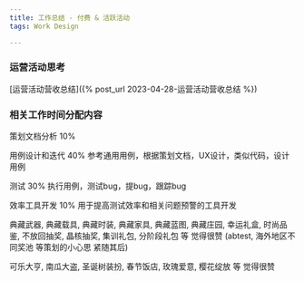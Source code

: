 ```yaml
---
title: 工作总结 - 付费 & 活跃活动
tags: Work Design

---
```


### 运营活动思考

[运营活动营收总结]({% post_url 2023-04-28-运营活动营收总结 %})

### 相关工作时间分配内容

策划文档分析 10%

用例设计和迭代 40% 参考通用用例，根据策划文档，UX设计，类似代码，设计用例

测试 30% 执行用例，测试bug，提bug，跟踪bug

效率工具开发 10% 用于提高测试效率和相关问题预警的工具开发

典藏武器, 典藏载具, 典藏时装, 典藏家具, 典藏蓝图, 典藏庄园, 幸运礼盒, 时尚品鉴, 不放回抽奖, 晶核抽奖, 集训礼包, 分阶段礼包 等 觉得很赞 (abtest, 海外地区不同奖池 等策划的小心思 紧随其后)

可乐大亨, 南瓜大盗, 圣诞树装扮, 春节饭店, 玫瑰爱意, 樱花绽放 等 觉得很赞